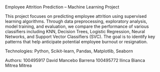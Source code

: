 Employee Attrition Prediction – Machine Learning Project

This project focuses on predicting employee attrition using supervised learning algorithms. Through data preprocessing, exploratory
analysis, model training, and evaluation, we compare the performance of various classifiers including KNN, Decision Trees, Logistic
Regression, Neural Networks, and Support Vector Classifiers (SVC). 
The goal is to identify key patterns that help anticipate potential employee burnout or resignation.

Technologies: Python, Scikit-learn, Pandas, Matplotlib, Seaborn

Authors:
100495917 David Mancebo Barrena
100495772 Ilinca Bianca Mitrea Mitrea
